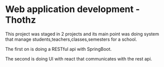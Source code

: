 # Web application development - Thothz

This project was staged in 2 projects and its main point was doing system that manage students,teachers,classes,semesters for a school.

The first on is doing a RESTful api with SpringBoot.

The second is doing UI with react that communicates with the rest api.